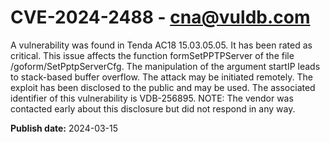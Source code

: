 # CVE-2024-2488 - cna@vuldb.com

A vulnerability was found in Tenda AC18 15.03.05.05. It has been rated as critical. This issue affects the function formSetPPTPServer of the file /goform/SetPptpServerCfg. The manipulation of the argument startIP leads to stack-based buffer overflow. The attack may be initiated remotely. The exploit has been disclosed to the public and may be used. The associated identifier of this vulnerability is VDB-256895. NOTE: The vendor was contacted early about this disclosure but did not respond in any way.

**Publish date:** 2024-03-15
